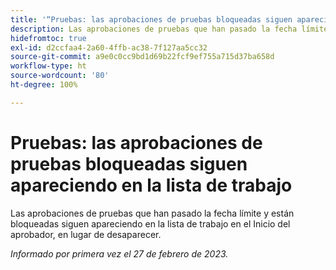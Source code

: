 ```yaml
---
title: '“Pruebas: las aprobaciones de pruebas bloqueadas siguen apareciendo en la lista de trabajo”'
description: Las aprobaciones de pruebas que han pasado la fecha límite y están bloqueadas siguen apareciendo en la lista de trabajo en el Inicio del aprobador, en lugar de desaparecer.
hidefromtoc: true
exl-id: d2ccfaa4-2a60-4ffb-ac38-7f127aa5cc32
source-git-commit: a9e0c0cc9bd1d69b22fcf9ef755a715d37ba658d
workflow-type: ht
source-wordcount: '80'
ht-degree: 100%

---
```


# Pruebas: las aprobaciones de pruebas bloqueadas siguen apareciendo en la lista de trabajo

<!--This issue is on the WF and WFP TOC-->

Las aprobaciones de pruebas que han pasado la fecha límite y están bloqueadas siguen apareciendo en la lista de trabajo en el Inicio del aprobador, en lugar de desaparecer.

_Informado por primera vez el 27 de febrero de 2023._
